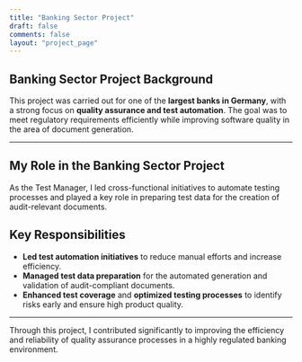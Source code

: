 ```yaml
---
title: "Banking Sector Project"
draft: false
comments: false
layout: "project_page"
---
```

## Banking Sector Project Background

This project was carried out for one of the **largest banks in Germany**, with a
strong focus on **quality assurance and test automation**. The goal was to meet
regulatory requirements efficiently while improving software quality in the area
of document generation.

---

## My Role in the Banking Sector Project

As the Test Manager, I led cross-functional initiatives to automate testing
processes and played a key role in preparing test data for the creation of
audit-relevant documents.

## Key Responsibilities

- **Led test automation initiatives** to reduce manual efforts and increase
  efficiency.
- **Managed test data preparation** for the automated generation and validation
  of audit-compliant documents.
- **Enhanced test coverage** and **optimized testing processes** to identify
  risks early and ensure high product quality.

---

Through this project, I contributed significantly to improving the efficiency
and reliability of quality assurance processes in a highly regulated banking
environment.
